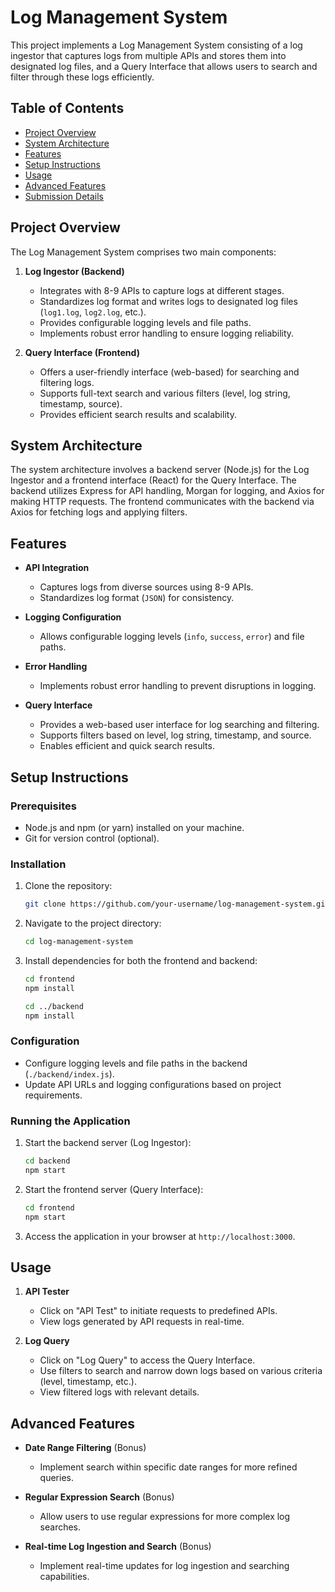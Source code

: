 # Log Management System

This project implements a Log Management System consisting of a log ingestor that captures logs from multiple APIs and stores them into designated log files, and a Query Interface that allows users to search and filter through these logs efficiently.

## Table of Contents

- [Project Overview](#project-overview)
- [System Architecture](#system-architecture)
- [Features](#features)
- [Setup Instructions](#setup-instructions)
- [Usage](#usage)
- [Advanced Features](#advanced-features)
- [Submission Details](#submission-details)

## Project Overview

The Log Management System comprises two main components:

1. **Log Ingestor (Backend)**
   - Integrates with 8-9 APIs to capture logs at different stages.
   - Standardizes log format and writes logs to designated log files (`log1.log`, `log2.log`, etc.).
   - Provides configurable logging levels and file paths.
   - Implements robust error handling to ensure logging reliability.

2. **Query Interface (Frontend)**
   - Offers a user-friendly interface (web-based) for searching and filtering logs.
   - Supports full-text search and various filters (level, log string, timestamp, source).
   - Provides efficient search results and scalability.

## System Architecture

The system architecture involves a backend server (Node.js) for the Log Ingestor and a frontend interface (React) for the Query Interface. The backend utilizes Express for API handling, Morgan for logging, and Axios for making HTTP requests. The frontend communicates with the backend via Axios for fetching logs and applying filters.

## Features

- **API Integration**
  - Captures logs from diverse sources using 8-9 APIs.
  - Standardizes log format (`JSON`) for consistency.

- **Logging Configuration**
  - Allows configurable logging levels (`info`, `success`, `error`) and file paths.

- **Error Handling**
  - Implements robust error handling to prevent disruptions in logging.

- **Query Interface**
  - Provides a web-based user interface for log searching and filtering.
  - Supports filters based on level, log string, timestamp, and source.
  - Enables efficient and quick search results.

## Setup Instructions

### Prerequisites

- Node.js and npm (or yarn) installed on your machine.
- Git for version control (optional).

### Installation

1. Clone the repository:

   ```bash
   git clone https://github.com/your-username/log-management-system.git
   ```

2. Navigate to the project directory:

   ```bash
   cd log-management-system
   ```

3. Install dependencies for both the frontend and backend:

   ```bash
   cd frontend
   npm install

   cd ../backend
   npm install
   ```

### Configuration

- Configure logging levels and file paths in the backend (`./backend/index.js`).
- Update API URLs and logging configurations based on project requirements.

### Running the Application

1. Start the backend server (Log Ingestor):

   ```bash
   cd backend
   npm start
   ```

2. Start the frontend server (Query Interface):

   ```bash
   cd frontend
   npm start
   ```

3. Access the application in your browser at `http://localhost:3000`.

## Usage

1. **API Tester**
   - Click on "API Test" to initiate requests to predefined APIs.
   - View logs generated by API requests in real-time.

2. **Log Query**
   - Click on "Log Query" to access the Query Interface.
   - Use filters to search and narrow down logs based on various criteria (level, timestamp, etc.).
   - View filtered logs with relevant details.

## Advanced Features

- **Date Range Filtering** (Bonus)
  - Implement search within specific date ranges for more refined queries.
  
- **Regular Expression Search** (Bonus)
  - Allow users to use regular expressions for more complex log searches.

- **Real-time Log Ingestion and Search** (Bonus)
  - Implement real-time updates for log ingestion and searching capabilities.
